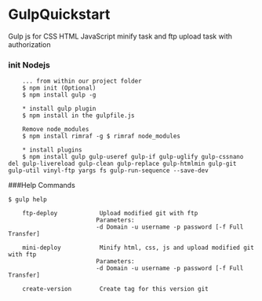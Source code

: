 # GulpQuickstart
Gulp js for CSS HTML JavaScript minify task and ftp upload task with authorization

### init Nodejs
		
		... from within our project folder
		$ npm init (Optional)
		$ npm install gulp -g

		* install gulp plugin
		$ npm install in the gulpfile.js

		Remove node_modules
		$ npm install rimraf -g $ rimraf node_modules

		* install plugins
		$ npm install gulp gulp-useref gulp-if gulp-uglify gulp-cssnano del gulp-livereload gulp-clean gulp-replace gulp-htmlmin gulp-git gulp-util vinyl-ftp yargs fs gulp-run-sequence --save-dev

###Help Commands

	$ gulp help

		ftp-deploy            Upload modified git with ftp
		                     Parameters:
		                     -d Domain -u username -p password [-f Full Transfer]

		mini-deploy           Minify html, css, js and upload modified git with ftp
		                     Parameters:
		                     -d Domain -u username -p password [-f Full Transfer]

		create-version        Create tag for this version git
